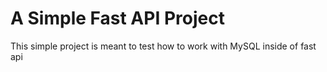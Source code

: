 # A Simple Fast API Project

This simple project is meant to test how to work with MySQL inside of fast api
